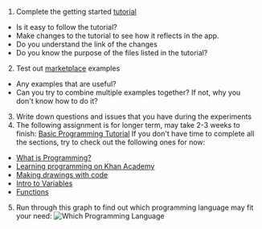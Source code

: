 1.  Complete the getting started [tutorial](https://play.nativescript.org/?template=play-ng&tutorial=getting-started-ng&autoStart=true)
* Is it easy to follow the tutorial?
* Make changes to the tutorial to see how it reflects in the app.
* Do you understand the link of the changes
* Do you know the purpose of the files listed in the tutorial?
2. Test out [marketplace](https://market.nativescript.org/) examples
* Any examples that are useful?
* Can you try to combine multiple examples together? If not, why you don't know how to do it?
3. Write down questions and issues that you have during the experiments
4. The following assignment is for longer term, may take 2-3 weeks to finish:
[Basic Programming Tutorial](https://www.khanacademy.org/computing/computer-programming/programming)
If you don't have time to complete all the sections, try to check out the following ones for now:

* [What is Programming?](https://www.khanacademy.org/computing/computer-programming/programming/intro-to-programming/v/programming-intro)
* [Learning programming on Khan Academy](https://www.khanacademy.org/computing/computer-programming/programming/intro-to-programming/a/learning-programming-on-khan-academy)
* [Making drawings with code](https://www.khanacademy.org/computing/computer-programming/programming/drawing-basics/pt/making-drawings-with-code)
* [Intro to Variables](https://www.khanacademy.org/computing/computer-programming/programming/variables/pt/intro-to-variables)
* [Functions](https://www.khanacademy.org/computing/computer-programming/programming/functions/pt/functions)
 
5. Run through this graph to find out which programming language may fit your need:
![Which Programming Language](/images/which-programming-language.png)
